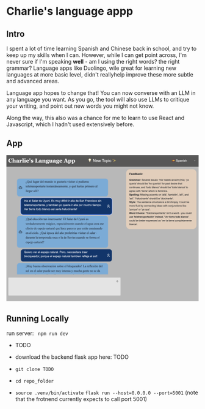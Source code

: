 # Charlie's language appp

## Intro

I spent a lot of time learning Spanish and Chinese back in school, and try to keep up my skills when I can. However, while I can get point across, I'm never sure if I'm speaking **well** - am I using the right words? the right grammar? Language apps like Duolingo, wile great for learning new languages at more basic level, didn't reallyhelp improve these more subtle and advanced areas.

Language app hopes to change that! You can now converse with an LLM in any language you want. As you go, the tool will also use LLMs to critique your writing, and point out new words you might not know.

Along the way, this also was a chance for me to learn to use React and Javascript, which I hadn't used extensively before.

## App

![App screenshot](https://github.com/CharlieNatoli/language_app/blob/master/assets/language_app_screenshot.png)

## Running Locally

run server: ` npm run dev`

- TODO

- download the backend flask app here: TODO

- `git clone TODO`
- `cd repo_folder`
- `source .venv/bin/activate`
  `flask run --host=0.0.0.0 --port=5001` (note that the frotnend currently expects to call port 5001)
